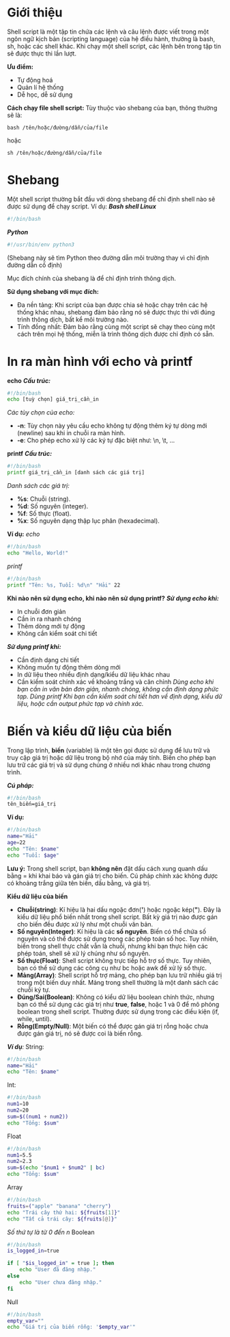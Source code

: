 # Giới thiệu
Shell script là một tập tin chứa các lệnh và câu lệnh được viết trong một ngôn ngữ kịch bản (scripting language) của hệ điều hành, thường là bash, sh, hoặc các shell khác. Khi chạy một shell script, các lệnh bên trong tập tin sẽ được thực thi lần lượt.

**Ưu điểm:**
 - Tự động hoá
 - Quản lí hệ thống
 - Dễ học, dễ sử dụng

**Cách chạy file shell script:**
Tùy thuộc vào shebang của bạn, thông thường sẽ là:
```Shell
bash /tên/hoặc/đường/dẫn/của/file
```
hoặc
```Shell
sh /tên/hoặc/đường/dẫn/của/file
```


# Shebang
Một shell script thường bắt đầu với dòng shebang để chỉ định shell nào sẽ được sử dụng để chạy script. Ví dụ:
*__Bash shell Linux__*
```Bash
#!/bin/bash
```
*__Python__*
```Bash
#!/usr/bin/env python3
```
(Shebang này sẽ tìm Python theo đường dẫn môi trường thay vì chỉ định đường dẫn cố định)

Mục đích chính của shebang là để chỉ định trình thông dịch.

**Sử dụng shebang với mục đích:**
 - Đa nền tảng: Khi script của bạn được chia sẻ hoặc chạy trên các hệ thống khác nhau, shebang đảm bảo rằng nó sẽ được thực thi với đúng trình thông dịch, bất kể môi trường nào.
 - Tính đồng nhất: Đảm bảo rằng cùng một script sẽ chạy theo cùng một cách trên mọi hệ thống, miễn là trình thông dịch được chỉ định có sẵn.


# In ra màn hình với echo và printf
**echo**
*__Cấu trúc:__*
```Bash
#!/bin/bash
echo [tuỳ chọn] giá_trị_cần_in
```
*Các tùy chọn của echo:*
 - **-n**: Tùy chọn này yêu cầu echo không tự động thêm ký tự dòng mới (newline) sau khi in chuỗi ra màn hình.
 - **-e**: Cho phép echo xử lý các ký tự đặc biệt như: \n, \t, ...

**printf**
*__Cấu trúc:__*
```Bash
#!/bin/bash
printf giá_trị_cần_in [danh sách các giá trị]
```
*Danh sách các giá trị:*
 - **%s**: Chuỗi (string).
 - **%d**: Số nguyên (integer).
 - **%f**: Số thực (float).
 - **%x**: Số nguyên dạng thập lục phân (hexadecimal).

**Ví dụ:**
*echo*
```Bash
#!/bin/bash
echo "Hello, World!"
```

*printf*
```Bash
#!/bin/bash
printf "Tên: %s, Tuổi: %d\n" "Hải" 22
```

**Khi nào nên sử dụng echo, khi nào nên sử dụng printf?**
*__Sử dụng **echo** khi:__*
 - In chuỗi đơn giản
 - Cần in ra nhanh chóng
 - Thêm dòng mới tự động
 - Không cần kiểm soát chi tiết

*__Sử dụng **printf** khi:__*
 - Cần định dạng chi tiết
 - Không muốn tự động thêm dòng mới
 - In dữ liệu theo nhiều định dạng/kiểu dữ liệu khác nhau
 - Cần kiểm soát chính xác về khoảng trắng và căn chỉnh
*Dùng echo khi bạn cần in văn bản đơn giản, nhanh chóng, không cần định dạng phức tạp. Dùng printf Khi bạn cần kiểm soát chi tiết hơn về định dạng, kiểu dữ liệu, hoặc cần output phức tạp và chính xác.*

# Biến và kiểu dữ liệu của biến
Trong lập trình, **biến** (variable) là một tên gọi được sử dụng để lưu trữ và truy cập giá trị hoặc dữ liệu trong bộ nhớ của máy tính. Biến cho phép bạn lưu trữ các giá trị và sử dụng chúng ở nhiều nơi khác nhau trong chương trình.

*__Cú pháp:__*
```Bash
#!/bin/bash
tên_biến=giá_trị
```

**Ví dụ:**
```Bash
#!/bin/bash
name="Hải"
age=22
echo "Tên: $name"
echo "Tuổi: $age"
```

**Lưu ý:**
Trong shell script, bạn **không nên** đặt dấu cách xung quanh dấu bằng = khi khai báo và gán giá trị cho biến. Cú pháp chính xác không được có khoảng trắng giữa tên biến, dấu bằng, và giá trị.

**Kiểu dữ liệu của biến**
 - **Chuỗi(string)**: Kí hiệu là hai dấu ngoặc đơn(**'**) hoặc ngoặc kép(**"**). Đây là kiểu dữ liệu phổ biến nhất trong shell script. Bất kỳ giá trị nào được gán cho biến đều được xử lý như một chuỗi văn bản.
 - **Số nguyên(Integer)**: Kí hiệu là các **số nguyên**. Biến có thể chứa số nguyên và có thể được sử dụng trong các phép toán số học. Tuy nhiên, biến trong shell thực chất vẫn là chuỗi, nhưng khi bạn thực hiện các phép toán, shell sẽ xử lý chúng như số nguyên.
 - **Số thực(Float)**: Shell script không trực tiếp hỗ trợ số thực. Tuy nhiên, bạn có thể sử dụng các công cụ như bc hoặc awk để xử lý số thực.
 - **Mảng(Array)**: Shell script hỗ trợ mảng, cho phép bạn lưu trữ nhiều giá trị trong một biến duy nhất. Mảng trong shell thường là một danh sách các chuỗi ký tự.
 - **Đúng/Sai(Boolean)**: Không có kiểu dữ liệu boolean chính thức, nhưng bạn có thể sử dụng các giá trị như **true**, **false**, hoặc 1 và 0 để mô phỏng boolean trong shell script. Thường được sử dụng trong các điều kiện (if, while, until).
 - **Rỗng(Empty/Null)**: Một biến có thể được gán giá trị rỗng hoặc chưa được gán giá trị, nó sẽ được coi là biến rỗng.

*__Ví dụ__:*
String:
```Bash
#!/bin/bash
name="Hải"
echo "Tên: $name"
```
Int:
```Bash
#!/bin/bash
num1=10
num2=20
sum=$((num1 + num2))
echo "Tổng: $sum"
```
Float
```Bash
#!/bin/bash
num1=5.5
num2=2.3
sum=$(echo "$num1 + $num2" | bc)
echo "Tổng: $sum"
```
Array
```Bash
#!/bin/bash
fruits=("apple" "banana" "cherry")
echo "Trái cây thứ hai: ${fruits[1]}"
echo "Tất cả trái cây: ${fruits[@]}"
```
*Số thứ tự là từ 0 đến n*
Boolean
```Bash
#!/bin/bash
is_logged_in=true

if [ "$is_logged_in" = true ]; then
    echo "User đã đăng nhập."
else
    echo "User chưa đăng nhập."
fi
```
Null
```Bash
#!/bin/bash
empty_var=""
echo "Giá trị của biến rỗng: '$empty_var'"
```













